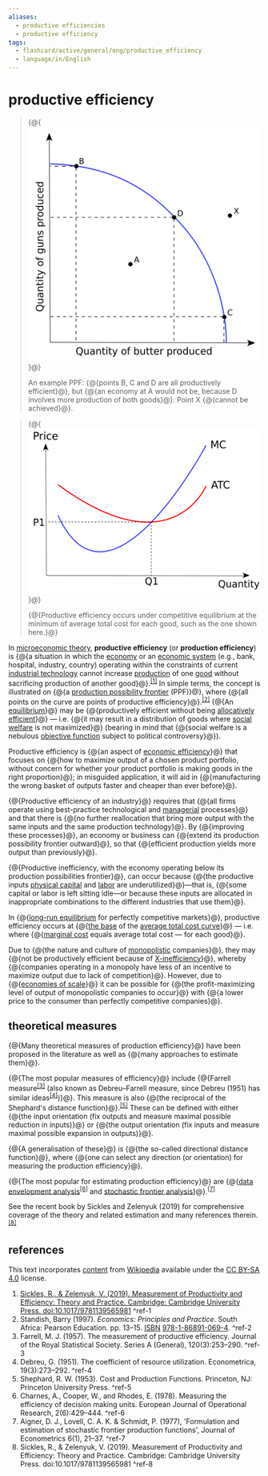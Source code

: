 ```yaml
---
aliases:
  - productive efficiencies
  - productive efficiency
tags:
  - flashcard/active/general/eng/productive_efficiency
  - language/in/English
---
```


# productive efficiency

> {@{![an example production possibilities frontier](../../archives/Wikimedia%20Commons/Production%20Possibilities%20Frontier%20Curve.svg)}@}
>
> An example PPF: {@{points B, C and D are all productively efficient}@}, but {@{an economy at A would not be, because D involves more production of both goods}@}. Point X {@{cannot be achieved}@}.

<!-- markdownlint MD028 -->

> {@{![Productive efficiency occurs under competitive equilibrium at the minimum of average total cost for each good, such as the one shown here.](../../archives/Wikimedia%20Commons/Productive%20efficiency.svg)}@}
>
> {@{Productive efficiency occurs under competitive equilibrium at the minimum of average total cost for each good, such as the one shown here.}@}

In [microeconomic theory](microeconomics.md), __productive efficiency__ (or __production efficiency__) is {@{a situation in which the [economy](economy.md) or an [economic system](economic%20system.md) (e.g., bank, hospital, industry, country) operating within the constraints of current [industrial technology](industrial%20technology.md) cannot increase [production](production%20(economics).md) of one [good](goods.md) without sacrificing production of another good}@}.<sup>[\[1\]](#^ref-1)</sup> In simple terms, the concept is illustrated on {@{a [production possibility frontier](production–possibility%20frontier.md) (PPF)}@}, where {@{all points on the curve are points of productive efficiency}@}.<sup>[\[2\]](#^ref-2)</sup> {@{An [equilibrium](economic%20equilibrium.md)}@} may be {@{productively efficient without being [allocatively efficient](allocative%20efficiency.md)}@} — i.e. {@{it may result in a distribution of goods where [social welfare](welfare%20spending.md) is not maximized}@} (bearing in mind that {@{social welfare is a nebulous [objective function](loss%20function.md) subject to political controversy}@}).

Productive efficiency is {@{an aspect of [economic efficiency](economic%20efficiency.md)}@} that focuses on {@{how to maximize output of a chosen product portfolio, without concern for whether your product portfolio is making goods in the right proportion}@}; in misguided application, it will aid in {@{manufacturing the wrong basket of outputs faster and cheaper than ever before}@}.

{@{Productive efficiency of an industry}@} requires that {@{all firms operate using best-practice technological and [managerial](management.md) processes}@} and that there is {@{no further reallocation that bring more output with the same inputs and the same production technology}@}. By {@{improving these processes}@}, an economy or business can {@{extend its production possibility frontier outward}@}, so that {@{efficient production yields more output than previously}@}.

{@{Productive inefficiency, with the economy operating below its production possibilities frontier}@}, can occur because {@{the productive inputs [physical capital](physical%20capital.md) and [labor](workforce.md) are underutilized}@}—that is, {@{some capital or labor is left sitting idle—or because these inputs are allocated in inappropriate combinations to the different industries that use them}@}.

In {@{[long-run equilibrium](long%20run%20and%20short%20run.md) for perfectly competitive markets}@}, productive efficiency occurs at {@{[the base](perfect%20competition.md#results) of the [average total cost curve](average%20cost.md)}@} — i.e. where {@{[marginal cost](marginal%20cost.md) equals average total cost — for each good}@}.

Due to {@{the nature and culture of [monopolistic](monopoly.md) companies}@}, they may {@{not be productively efficient because of [X-inefficiency](X-inefficiency.md)}@}, whereby {@{companies operating in a monopoly have less of an incentive to maximize output due to lack of competition}@}. However, due to {@{[economies of scale](economies%20of%20scale.md)}@} it can be possible for {@{the profit-maximizing level of output of monopolistic companies to occur}@} with {@{a lower price to the consumer than perfectly competitive companies}@}.

## theoretical measures

{@{Many theoretical measures of production efficiency}@} have been proposed in the literature as well as {@{many approaches to estimate them}@}.

{@{The most popular measures of efficiency}@} include {@{Farrell measure<sup>[\[3\]](#^ref-3)</sup> (also known as Debreu–Farrell measure, since Debreu (1951) has similar ideas<sup>[\[4\]](#^ref-4)</sup>)}@}. This measure is also {@{the reciprocal of the Shephard's distance function}@}.<sup>[\[5\]](#^ref-5)</sup> These can be defined with either {@{the input orientation (fix outputs and measure maximal possible reduction in inputs)}@} or {@{the output orientation (fix inputs and measure maximal possible expansion in outputs)}@}.

{@{A generalisation of these}@} is {@{the so-called directional distance function}@}, where {@{one can select any direction (or orientation) for measuring the production efficiency}@}.

{@{The most popular for estimating production efficiency}@} are {@{[data envelopment analysis](data%20envelopment%20analysis.md)<sup>[\[6\]](#^ref-6)</sup> and [stochastic frontier analysis](stochastic%20frontier%20analysis.md)}@}.<sup>[\[7\]](#^ref-7)</sup>

See the recent book by Sickles and Zelenyuk (2019) for comprehensive coverage of the theory<!-- <sup>[_[which?](Wikipedia:Manual%20of%20Style_Words%20to%20watch.md#unsupported%20attributions)_]</sup> --> and related estimation and many references therein.<sup>[\[8\]](#^ref-8)</sup>

## references

This text incorporates [content](https://en.wikipedia.org/wiki/productive_efficiency) from [Wikipedia](Wikipedia.md) available under the [CC BY-SA 4.0](https://creativecommons.org/licenses/by-sa/4.0/) license.

1. [Sickles, R., & Zelenyuk, V. (2019). Measurement of Productivity and Efficiency: Theory and Practice. Cambridge: Cambridge University Press. doi:10.1017/9781139565981](https://assets.cambridge.org/97811070/361765/frontmatter/9781107036161_frontmatter.pdf) <a id="^ref-1"></a>^ref-1
2. Standish, Barry (1997). _Economics: Principles and Practice_. South Africa: Pearson Education. pp. 13–15. [ISBN](ISBN.md) [978-1-86891-069-4](https://en.wikipedia.org/wiki/Special:BookSources/978-1-86891-069-4). <a id="^ref-2"></a>^ref-2
3. Farrell, M. J. (1957). The measurement of productive efficiency. Journal of the Royal Statistical Society. Series A (General), 120(3):253–290. <a id="^ref-3"></a>^ref-3
4. Debreu, G. (1951). The coefficient of resource utilization. Econometrica, 19(3):273–292. <a id="^ref-4"></a>^ref-4
5. Shephard, R. W. (1953). Cost and Production Functions. Princeton, NJ: Princeton University Press. <a id="^ref-5"></a>^ref-5
6. Charnes, A., Cooper, W., and Rhodes, E. (1978). Measuring the efficiency of decision making units. European Journal of Operational Research, 2(6):429–444. <a id="^ref-6"></a>^ref-6
7. Aigner, D. J., Lovell, C. A. K. & Schmidt, P. (1977), 'Formulation and estimation of stochastic frontier production functions', Journal of Econometrics 6(1), 21–37. <a id="^ref-7"></a>^ref-7
8. Sickles, R., & Zelenyuk, V. (2019). Measurement of Productivity and Efficiency: Theory and Practice. Cambridge: Cambridge University Press. doi:10.1017/9781139565981 <a id="^ref-8"></a>^ref-8

